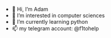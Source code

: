 - 👋 Hi, I’m Adam   
- 👀 I’m interested in computer sciences
- 🌱 I’m currently learning python 
- 📫 my telegram account: @f1tohelp

